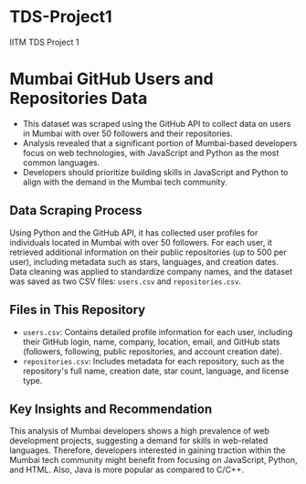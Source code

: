 # TDS-Project1
IITM TDS Project 1

# Mumbai GitHub Users and Repositories Data
- This dataset was scraped using the GitHub API to collect data on users in Mumbai with over 50 followers and their repositories.
- Analysis revealed that a significant portion of Mumbai-based developers focus on web technologies, with JavaScript and Python as the most common languages.
- Developers should prioritize building skills in JavaScript and Python to align with the demand in the Mumbai tech community.

## Data Scraping Process
Using Python and the GitHub API, it has collected user profiles for individuals located in Mumbai with over 50 followers. For each user, it retrieved additional information on their public repositories (up to 500 per user), including metadata such as stars, languages, and creation dates. Data cleaning was applied to standardize company names, and the dataset was saved as two CSV files: `users.csv` and `repositories.csv`.

## Files in This Repository
- `users.csv`: Contains detailed profile information for each user, including their GitHub login, name, company, location, email, and GitHub stats (followers, following, public repositories, and account creation date).
- `repositories.csv`: Includes metadata for each repository, such as the repository's full name, creation date, star count, language, and license type.

## Key Insights and Recommendation
This analysis of Mumbai developers shows a high prevalence of web development projects, suggesting a demand for skills in web-related languages. Therefore, developers interested in gaining traction within the Mumbai tech community might benefit from focusing on JavaScript, Python, and HTML. Also, Java is more popular as compared to C/C++.
